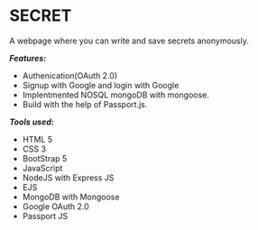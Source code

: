 # SECRET

A webpage where you can write and save secrets anonymously.

**_Features:_**
* Authenication(OAuth 2.0)
* Signup with Google and login with Google
* Implentmented NOSQL mongoDB with mongoose.
* Build with the help of Passport.js.

**_Tools used_:**
* HTML 5
* CSS 3
* BootStrap 5
* JavaScript
* NodeJS with Express JS
* EJS
* MongoDB with Mongoose
* Google OAuth 2.0
* Passport JS
